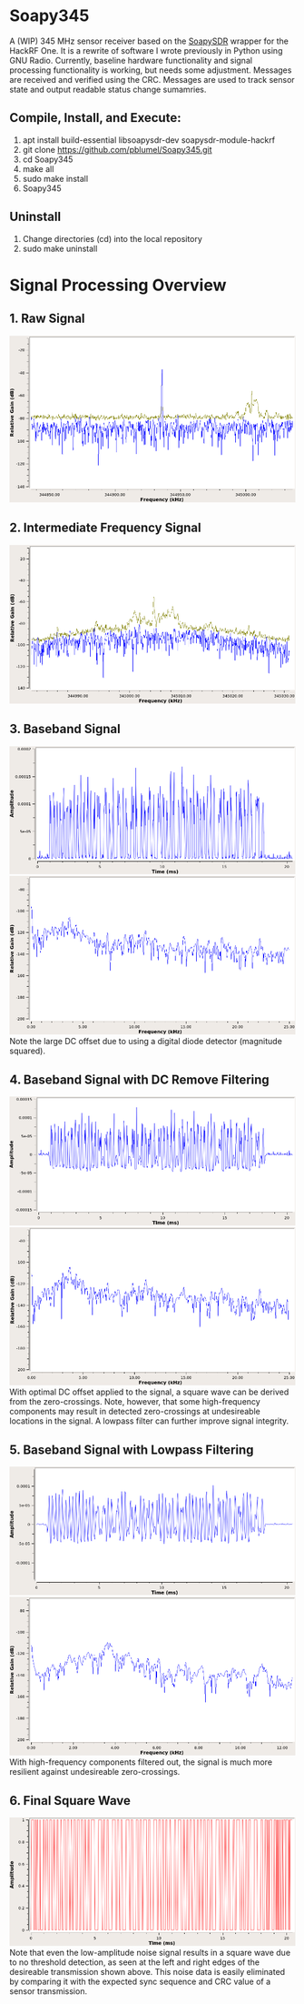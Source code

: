 # Soapy345
A (WIP) 345 MHz sensor receiver based on the [SoapySDR](https://github.com/pothosware/SoapySDR) wrapper for the HackRF One. It is a rewrite of software I wrote previously in Python using GNU Radio.
Currently, baseline hardware functionality and signal processing functionality is working, but needs some adjustment. Messages are received and verified using the CRC. Messages are used to track sensor state and output readable status change sumamries.

## Compile, Install, and Execute:
1. apt install build-essential libsoapysdr-dev soapysdr-module-hackrf
1. git clone https://github.com/pblumel/Soapy345.git
1. cd Soapy345
1. make all
1. sudo make install
1. Soapy345

## Uninstall
1. Change directories (cd) into the local repository
1. sudo make uninstall

# Signal Processing Overview
## 1. Raw Signal
![200 kHz bandwidth raw signal data](doc/raw_signal.png)

## 2. Intermediate Frequency Signal
![50 kHz bandwidth filtered IF signal data](doc/if_filt_signal.png)

## 3. Baseband Signal
![bb unfiltered signal data time domain](doc/bb_signal_time.png)
![bb unfiltered signal data freq domain](doc/bb_signal_freq.png)
Note the large DC offset due to using a digital diode detector (magnitude squared).

## 4. Baseband Signal with DC Remove Filtering
![bb dc remove signal data time domain](doc/bb_dc_rem_signal_time.png)
![bb filtered signal data freq domain](doc/bb_dc_rem_signal_freq.png)
With optimal DC offset applied to the signal, a square wave can be derived from the zero-crossings. Note, however, that some high-frequency components may result in detected zero-crossings at undesireable locations in the signal. A lowpass filter can further improve signal integrity.

## 5. Baseband Signal with Lowpass Filtering
![bb lpf signal data time domain](doc/bb_lpf_signal_time.png)
![bb lpf signal data freq domain](doc/bb_lpf_signal_freq.png)
With high-frequency components filtered out, the signal is much more resilient against undesireable zero-crossings.

## 6. Final Square Wave
![final square wave](doc/final_square_wave.png)
Note that even the low-amplitude noise signal results in a square wave due to no threshold detection, as seen at the left and right edges of the desireable transmission shown above. This noise data is easily eliminated by comparing it with the expected sync sequence and CRC value of a sensor transmission.

